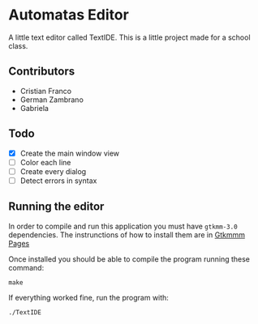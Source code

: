 # Automatas Editor
A little text editor called TextIDE.
This is a little project made for a school class.

## Contributors
 - Cristian Franco
 - German Zambrano
 - Gabriela

## Todo
- [x] Create the main window view
- [ ] Color each line
- [ ] Create every dialog
- [ ] Detect errors in syntax

## Running the editor

In order to compile and run this application you must have `gtkmm-3.0` dependencies.
The instrunctions of how to install them are in [Gtkmmm Pages](https://www.gtkmm.org/en/download.html) 

Once installed you should be able to compile the program running these command:
```
make
```
If everything worked fine, run the program with:
```
./TextIDE
```